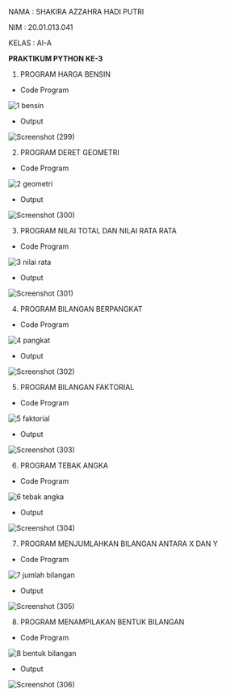 NAMA : SHAKIRA AZZAHRA HADI PUTRI

NIM : 20.01.013.041

KELAS : AI-A

**PRAKTIKUM PYTHON KE-3**

1. PROGRAM HARGA BENSIN

- Code Program

![1  bensin](https://user-images.githubusercontent.com/92997232/142221447-36cdc2fb-598b-466a-86c2-db7cdb89f7a1.png)

- Output

![Screenshot (299)](https://user-images.githubusercontent.com/92997232/142221545-a8672713-d990-491b-ab09-d5ed624fc37b.png)

2. PROGRAM DERET GEOMETRI

- Code Program

![2  geometri](https://user-images.githubusercontent.com/92997232/142222139-9fd745f2-916d-41d8-9d3e-ff3ff7c64007.png)

- Output

![Screenshot (300)](https://user-images.githubusercontent.com/92997232/142222141-647c04fb-7920-48ed-9bef-36b362f89291.png)

3. PROGRAM NILAI TOTAL DAN NILAI RATA RATA

- Code Program

![3  nilai rata](https://user-images.githubusercontent.com/92997232/142222594-e31b89f6-0d33-45fa-84e1-4f4eb31658dc.png)

- Output

![Screenshot (301)](https://user-images.githubusercontent.com/92997232/142222595-f47da275-0906-49e4-ac47-d3780e617cb2.png)

4. PROGRAM BILANGAN BERPANGKAT

- Code Program

![4  pangkat](https://user-images.githubusercontent.com/92997232/142223302-dce7da27-b4ea-4372-909b-38bdd78370d8.png)

- Output

![Screenshot (302)](https://user-images.githubusercontent.com/92997232/142223294-0b0e09b9-86d6-4c30-8cdb-e761202010c0.png)

5. PROGRAM BILANGAN FAKTORIAL

- Code Program

![5  faktorial](https://user-images.githubusercontent.com/92997232/142223750-d57a1ca4-b021-421e-bec8-a0bea789782e.png)

- Output

![Screenshot (303)](https://user-images.githubusercontent.com/92997232/142223774-ad325627-e425-4b73-8cad-d5ff18c9c0df.png)

6. PROGRAM TEBAK ANGKA

- Code Program

![6  tebak angka](https://user-images.githubusercontent.com/92997232/142224158-51dd85a2-255a-4742-a85a-85ad7bda4ef8.png)

- Output

![Screenshot (304)](https://user-images.githubusercontent.com/92997232/142224153-02d95ac5-c907-47d3-a3d0-0178ffef970d.png)

7. PROGRAM MENJUMLAHKAN BILANGAN ANTARA X DAN Y

- Code Program

![7  jumlah bilangan](https://user-images.githubusercontent.com/92997232/142224649-ea39a96b-01d6-411f-baca-1cbcb779c6c3.png)

- Output

![Screenshot (305)](https://user-images.githubusercontent.com/92997232/142224672-ac31909a-51f9-488b-ac50-3fdfbacb4c85.png)

8. PROGRAM MENAMPILAKAN BENTUK BILANGAN

- Code Program

![8  bentuk bilangan](https://user-images.githubusercontent.com/92997232/142226077-a2d2f14e-1937-4055-8f36-bc51d6595dd0.png)

- Output

![Screenshot (306)](https://user-images.githubusercontent.com/92997232/142226068-b2fadfbf-240a-4e3b-be44-a4ce8f038af3.png)
